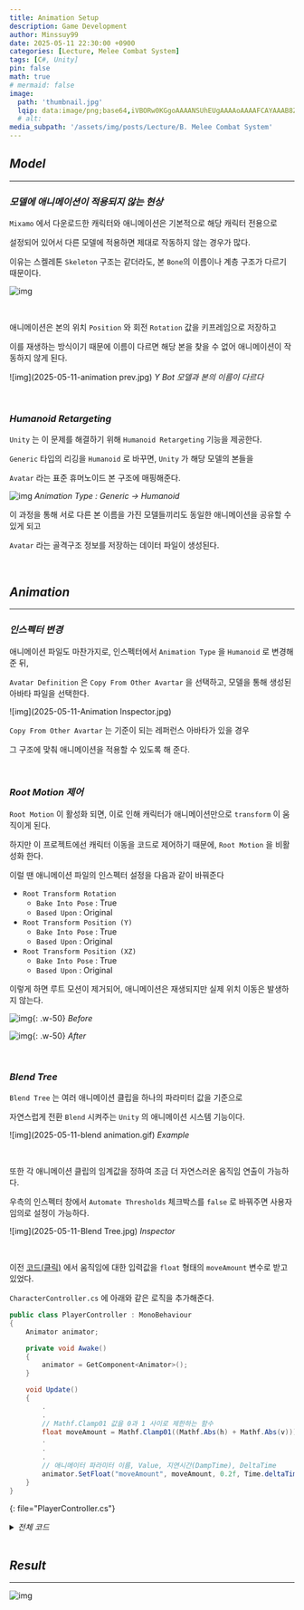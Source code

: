 ```yaml
---
title: Animation Setup
description: Game Development
author: Minssuy99
date: 2025-05-11 22:30:00 +0900
categories: [Lecture, Melee Combat System]
tags: [C#, Unity]
pin: false
math: true
# mermaid: false
image:
  path: 'thumbnail.jpg'
  lqip: data:image/png;base64,iVBORw0KGgoAAAANSUhEUgAAAAoAAAAFCAYAAAB8ZH1oAAAAAXNSR0IArs4c6QAAAARnQU1BAACxjwv8YQUAAAAJcEhZcwAADsQAAA7EAZUrDhsAAADFSURBVBhXDcuxTsJAHIDx7393LW3vKgRjCYiDAzFOJuICg4smvohPweRbMTLBapwdkIRAoomNJEgK0rPDt/0+sc555xzdi4w4ianbkiQJ8brBfldw1UtZrTYoAY5Hz+FPY1RAURyqSkSFNJsp80XOd/6LBEHkh8MenVbK69uS0ei5Opd0zzOsjdHGICh0ZOOXE6e5vTlju91hylPGkzU188V09s78Y02nHSIPj/d+cNfGRvCz+aygZpELT/0Gl9cZIgovin+18zpj6AM9igAAAABJRU5ErkJggg==
  # alt:
media_subpath: '/assets/img/posts/Lecture/B. Melee Combat System'
---
```

<!---------------------------------------Header-------------------------------------->

## _**Model**_
---

### _**모델에 애니메이션이 적용되지 않는 현상**_

`Mixamo` 에서 다운로드한 캐릭터와 애니메이션은 기본적으로 해당 캐릭터 전용으로

설정되어 있어서 다른 모델에 적용하면 제대로 작동하지 않는 경우가 많다.

이유는 스켈레톤 `Skeleton` 구조는 같더라도, 본 `Bone`의 이름이나 계층 구조가 다르기 때문이다.

![img](2025-05-11-model.jpg)

<br>

애니메이션은 본의 위치 `Position` 와 회전 `Rotation` 값을 키프레임으로 저장하고

이를 재생하는 방식이기 때문에 이름이 다르면 해당 본을 찾을 수 없어 애니메이션이 작동하지 않게 된다.

![img](2025-05-11-animation prev.jpg)
_Y Bot 모델과 본의 이름이 다르다_

<br>

### _**Humanoid Retargeting**_

`Unity` 는 이 문제를 해결하기 위해 `Humanoid Retargeting` 기능을 제공한다.

`Generic` 타입의 리깅을 `Humanoid` 로 바꾸면, `Unity` 가 해당 모델의 본들을

`Avatar` 라는 표준 휴머노이드 본 구조에 매핑해준다.

![img](2025-05-11-Inspector.jpg)
_Animation Type : Generic → Humanoid_

이 과정을 통해 서로 다른 본 이름을 가진 모델들끼리도 동일한 애니메이션을 공유할 수 있게 되고

`Avatar` 라는 골격구조 정보를 저장하는 데이터 파일이 생성된다.

<br>

## _**Animation**_
---

### _**인스펙터 변경**_

애니메이션 파일도 마찬가지로, 인스펙터에서 `Animation Type` 을 `Humanoid` 로 변경해준 뒤,

`Avatar Definition` 은 `Copy From Other Avartar` 을 선택하고, 모델을 통해 생성된 아바타 파일을 선택한다.

![img](2025-05-11-Animation Inspector.jpg)

`Copy From Other Avartar` 는 기준이 되는 레퍼런스 아바타가 있을 경우

그 구조에 맞춰 애니메이션을 적용할 수 있도록 해 준다.

<br>

### _**Root Motion 제어**_

`Root Motion` 이 활성화 되면, 이로 인해 캐릭터가 애니메이션만으로 `transform` 이 움직이게 된다.

하지만 이 프로젝트에선 캐릭터 이동을 코드로 제어하기 때문에, `Root Motion` 을 비활성화 한다.

이럴 땐 애니메이션 파일의 인스펙터 설정을 다음과 같이 바꿔준다

* `Root Transform Rotation`
    * `Bake Into Pose` : True
    * `Based Upon` : Original
* `Root Transform Position (Y)`
    * `Bake Into Pose` : True
    * `Based Upon` : Original
* `Root Transform Position (XZ)`
    * `Bake Into Pose` : True
    * `Based Upon` : Original


이렇게 하면 루트 모션이 제거되어, 애니메이션은 재생되지만 실제 위치 이동은 발생하지 않는다.

![img](2025-05-11-before.gif){: .w-50}
_Before_

![img](2025-05-11-after.gif){: .w-50}
_After_

<br>

### _**Blend Tree**_

`Blend Tree` 는 여러 애니메이션 클립을 하나의 파라미터 값을 기준으로

자연스럽게 전환 `Blend` 시켜주는 `Unity` 의 애니메이션 시스템 기능이다.

![img](2025-05-11-blend animation.gif)
_Example_

<br>

또한 각 애니메이션 클립의 임계값을 정하여 조금 더 자연스러운 움직임 연출이 가능하다.

우측의 인스펙터 창에서 `Automate Thresholds` 체크박스를 `false` 로 바꿔주면 사용자임의로 설정이 가능하다.

![img](2025-05-11-Blend Tree.jpg)
_Inspector_



<br>

이전 [코드(클릭)](https://minssuy99.github.io/posts/Character-Movement/) 에서 움직임에 대한 입력값을 `float` 형태의 `moveAmount` 변수로 받고 있었다.

`CharacterController.cs` 에 아래와 같은 로직을 추가해준다.

```csharp
public class PlayerController : MonoBehaviour
{
    Animator animator;

    private void Awake()
    {
        animator = GetComponent<Animator>();
    }

    void Update()
    {   
        .
        .
        // Mathf.Clamp01 값을 0과 1 사이로 제한하는 함수
        float moveAmount = Mathf.Clamp01((Mathf.Abs(h) + Mathf.Abs(v)));
        .
        .
        .
        // 애니메이터 파라미터 이름, Value, 지연시간(DampTime), DeltaTime
        animator.SetFloat("moveAmount", moveAmount, 0.2f, Time.deltaTime);
    }
}

```
{: file="PlayerController.cs"}

<details>
    <summary><i>전체 코드</i></summary>
<div markdown ="1">

```csharp
using System;
using System.Collections;
using System.Collections.Generic;
using Unity.Mathematics;
using UnityEngine;

public class PlayerController : MonoBehaviour
{
    [SerializeField] float moveSpeed = 5f;
    [SerializeField] float rotationSpeed = 500f;
    
    Quaternion targetRotation;
    
    CameraController cameraController;
    Animator animator;

    private void Awake()
    {
        cameraController = Camera.main.GetComponent<CameraController>();
        animator = GetComponent<Animator>();
    }

    void Update()
    {
        float h = Input.GetAxis("Horizontal");
        float v = Input.GetAxis("Vertical");

        float moveAmount = Mathf.Clamp01((Mathf.Abs(h) + Mathf.Abs(v)));
        
        var moveInput = (new Vector3(h, 0, v)).normalized;

        var moveDir = cameraController.PlanarRotation * moveInput;

        if (moveAmount > 0)
        {
            transform.position += moveDir * (moveSpeed * Time.deltaTime);
            targetRotation = Quaternion.LookRotation(moveDir);
        }
        
        transform.rotation = Quaternion.RotateTowards(transform.rotation, targetRotation, 
            rotationSpeed * Time.deltaTime);
        
        animator.SetFloat("moveAmount", moveAmount, 0.2f, Time.deltaTime);
    }
}
```
{: file="PlayerController.cs"}

</div>
</details>


<br>

## _**Result**_
---

![img](2025-05-11-Result.gif)


